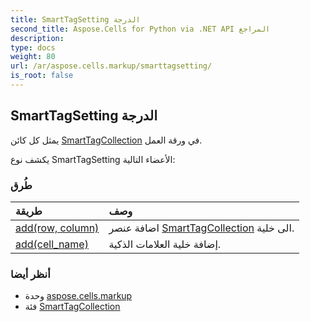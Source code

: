 ```yaml
---
title: SmartTagSetting الدرجة
second_title: Aspose.Cells for Python via .NET API المراجع
description:
type: docs
weight: 80
url: /ar/aspose.cells.markup/smarttagsetting/
is_root: false
---
```

##  SmartTagSetting الدرجة
يمثل كل كائن [SmartTagCollection](/cells/python-net/ar/aspose.cells.markup/smarttagcollection) في ورقة العمل.



يكشف نوع SmartTagSetting الأعضاء التالية:

###  طُرق
| طريقة| وصف|
| :- | :- |
| [add(row, column)](/cells/python-net/ar/aspose.cells.markup/smarttagsetting/add/#int-int) | اضافة عنصر [SmartTagCollection](/cells/python-net/ar/aspose.cells.markup/smarttagcollection) الى خلية.|
| [add(cell_name)](/cells/python-net/ar/aspose.cells.markup/smarttagsetting/add/#str) | إضافة خلية العلامات الذكية.|



###  أنظر أيضا
* وحدة [aspose.cells.markup](..)
* فئة [SmartTagCollection](/cells/python-net/ar/aspose.cells.markup/smarttagcollection)

